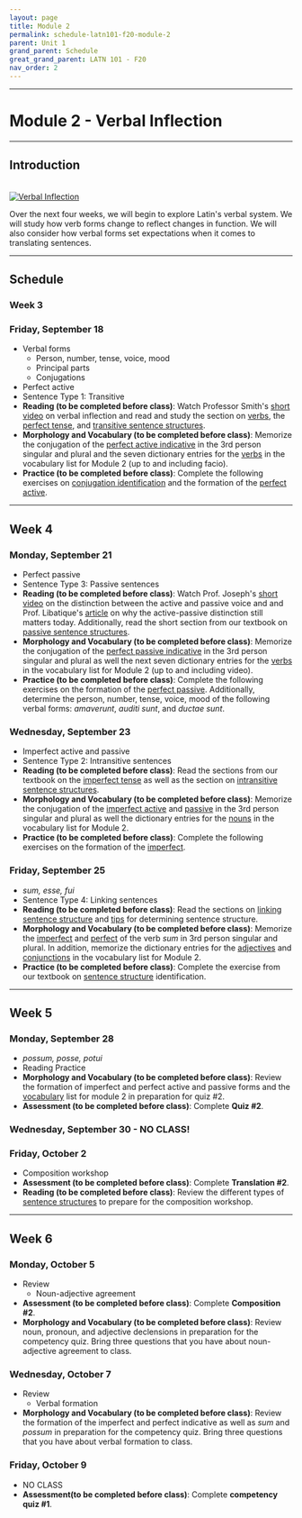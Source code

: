 ```yaml
---
layout: page
title: Module 2
permalink: schedule-latn101-f20-module-2
parent: Unit 1
grand_parent: Schedule
great_grand_parent: LATN 101 - F20
nav_order: 2
---
```

***

# Module 2 - Verbal Inflection

***

## Introduction
&nbsp;  
[![Verbal Inflection](http://img.youtube.com/vi/3W-s_L82MLc/0.jpg)](http://www.youtube.com/watch?v=3W-s_L82MLc "Verbal Inflection")

Over the next four weeks, we will begin to explore Latin's verbal system. We will study how verb forms change to reflect changes in function. We will also consider how verbal forms set expectations when it comes to translating sentences.

***

## Schedule

### Week 3

### Friday, September 18
- Verbal forms
  - Person, number, tense, voice, mood
  - Principal parts
  - Conjugations
- Perfect active
- Sentence Type 1: Transitive
- **Reading (to be completed before class)**: Watch Professor Smith's [short video](https://www.youtube.com/watch?v=3W-s_L82MLc) on verbal inflection and read and study the section on [verbs](https://lingualatina.github.io/textbook/presentation/02-verbs/overview/), the [perfect tense](https://lingualatina.github.io/textbook/presentation/02-verbs/perfect/), and [transitive sentence structures](https://lingualatina.github.io/textbook/presentation/02-verbs/sentence-structures/#transitive-sentences).
- **Morphology and Vocabulary (to be completed before class)**: Memorize the conjugation of the [perfect active indicative](https://lingualatina.github.io/textbook/presentation/02-verbs/perfect/#perfect-active) in the 3rd person singular and plural and the seven dictionary entries for the [verbs](https://lingualatina.github.io/textbook/vocabulary/02-verbs/) in the vocabulary list for Module 2 (up to and including facio).
- **Practice (to be completed before class)**: Complete the following exercises on [conjugation identification](https://lingualatina.github.io/textbook/exercises/02-verbs/#conjugation-identification) and the formation of the [perfect active](https://lingualatina.github.io/textbook/exercises/02-verbs/#perfect-active).

***

## Week 4

### Monday, September 21
- Perfect passive
- Sentence Type 3: Passive sentences
- **Reading (to be completed before class)**: Watch Prof. Joseph's [short video](https://holycross.zoom.us/j/94670392978) on the distinction between the active and passive voice and and Prof. Libatique's [article](https://eidolon.pub/object-ifying-language-fd8d3d75cb6f) on why the active-passive distinction still matters today. Additionally, read the short section from our textbook on [passive sentence structures](https://lingualatina.github.io/textbook/presentation/02-verbs/sentence-structures/#passive-sentences).
- **Morphology and Vocabulary (to be completed before class)**: Memorize the conjugation of the [perfect passive indicative](https://lingualatina.github.io/textbook/presentation/02-verbs/perfect/#perfect-passive) in the 3rd person singular and plural as well the next seven dictionary entries for the [verbs](https://lingualatina.github.io/textbook/vocabulary/02-verbs/) in the vocabulary list for Module 2 (up to and including video).
- **Practice (to be completed before class)**: Complete the following exercises on the formation of the [perfect passive](https://lingualatina.github.io/textbook/exercises/02-verbs/#perfect-passive). Additionally, determine the person, number, tense, voice, mood of the following verbal forms: *amaverunt*, *auditi sunt*, and *ductae sunt*.

### Wednesday, September 23
- Imperfect active and passive
- Sentence Type 2: Intransitive sentences
- **Reading (to be completed before class)**: Read the sections from our textbook on the [imperfect tense](https://lingualatina.github.io/textbook/presentation/02-verbs/imperfect/)
as well as the section on [intransitive sentence structures](https://lingualatina.github.io/textbook/presentation/02-verbs/sentence-structures/#intransitive-sentences).
- **Morphology and Vocabulary (to be completed before class)**: Memorize the conjugation of the [imperfect active](https://lingualatina.github.io/textbook/reference/verbs-paradigms/#imperfect-active-indicative) and [passive](https://lingualatina.github.io/textbook/reference/verbs-paradigms/#imperfect-passive-indicative) in the 3rd person singular and plural as well the dictionary entries for the [nouns](https://lingualatina.github.io/textbook/vocabulary/02-verbs/#nouns) in the vocabulary list for Module 2.
- **Practice (to be completed before class)**: Complete the following exercises on the formation of the [imperfect](https://lingualatina.github.io/textbook/exercises/02-verbs/#imperfect-tense).

### Friday, September 25
- *sum, esse, fui*
- Sentence Type 4: Linking sentences
- **Reading (to be completed before class)**: Read the sections on [linking sentence structure](https://lingualatina.github.io/textbook/presentation/02-verbs/sentence-structures/#linking-sentences) and [tips](https://lingualatina.github.io/textbook/presentation/02-verbs/sentence-structures/#tips-for-determining-sentence-structure) for determining sentence structure.
- **Morphology and Vocabulary (to be completed before class)**: Memorize the [imperfect](https://lingualatina.github.io/textbook/reference/irregular-verbs-paradigms/#imperfect-active-indicative) and [perfect](https://lingualatina.github.io/textbook/reference/irregular-verbs-paradigms/#perfect-active-indicative) of the verb *sum* in 3rd person singular and plural. In addition, memorize the dictionary entries  for the [adjectives](https://lingualatina.github.io/textbook/vocabulary/02-verbs/#adjectives) and [conjunctions](https://lingualatina.github.io/textbook/vocabulary/02-verbs/#conjunctions) in the vocabulary list for Module 2.
- **Practice (to be completed before class)**: Complete the exercise from our textbook on [sentence structure](https://lingualatina.github.io/textbook/exercises/02-verbs/#sentence-structures) identification.

***

## Week 5

### Monday, September 28
- *possum, posse, potui*
- Reading Practice
- **Morphology and Vocabulary (to be completed before class)**: Review the formation of imperfect and perfect active and passive forms and the [vocabulary](https://lingualatina.github.io/textbook/vocabulary/02-verbs/) list for module 2 in preparation for quiz #2.
- **Assessment (to be completed before class)**: Complete **Quiz #2**.

### Wednesday, September 30 - NO CLASS!

### Friday, October 2
- Composition workshop
- **Assessment (to be completed before class)**: Complete **Translation #2**.
- **Reading (to be completed before class)**: Review the different types of [sentence structures](https://lingualatina.github.io/textbook/presentation/02-verbs/sentence-structures/) to prepare for the composition workshop.

***

## Week 6

### Monday, October 5
- Review
  - Noun-adjective agreement
- **Assessment (to be completed before class)**: Complete **Composition #2**.
- **Morphology and Vocabulary (to be completed before class)**: Review noun, pronoun, and adjective declensions in preparation for the competency quiz. Bring three questions that you have about noun-adjective agreement to class.

### Wednesday, October 7
- Review
  - Verbal formation
- **Morphology and Vocabulary (to be completed before class)**: Review the formation of the imperfect and perfect indicative as well as *sum* and *possum* in preparation for the competency quiz. Bring three questions that you have about verbal formation to class.

### Friday, October 9
- NO CLASS
- **Assessment(to be completed before class)**: Complete **competency quiz #1**.
